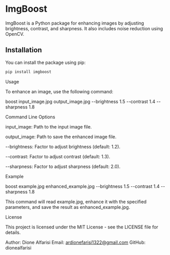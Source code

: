 # ImgBoost

ImgBoost is a Python package for enhancing images by adjusting brightness, contrast, and sharpness. It also includes noise reduction using OpenCV.

## Installation

You can install the package using pip:

```bash
pip install imgboost
```
Usage

To enhance an image, use the following command:

boost input_image.jpg output_image.jpg --brightness 1.5 --contrast 1.4 --sharpness 1.8

Command Line Options

input_image: Path to the input image file.

output_image: Path to save the enhanced image file.

--brightness: Factor to adjust brightness (default: 1.2).

--contrast: Factor to adjust contrast (default: 1.3).

--sharpness: Factor to adjust sharpness (default: 2.0).


Example

boost example.jpg enhanced_example.jpg --brightness 1.5 --contrast 1.4 --sharpness 1.8

This command will read example.jpg, enhance it with the specified parameters, and save the result as enhanced_example.jpg.

License

This project is licensed under the MIT License - see the LICENSE file for details.

Author: Dione Alfarisi
Email: ardionefarisi1322@gmail.com
GitHub: dionealfarisi
